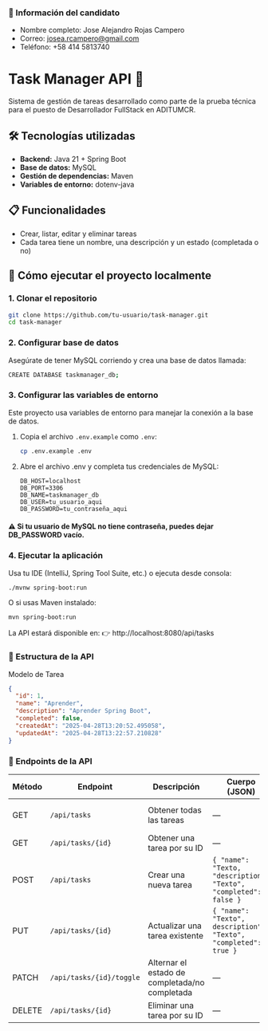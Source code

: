 ### 👤 Información del candidato
- Nombre completo: Jose Alejandro Rojas Campero
- Correo: josea.rcampero@gmail.com
- Teléfono: +58 414 5813740


# Task Manager API 📝

Sistema de gestión de tareas desarrollado como parte de la prueba técnica para el puesto de Desarrollador FullStack en ADITUMCR.

## 🛠️ Tecnologías utilizadas

- **Backend:** Java 21 + Spring Boot
- **Base de datos:** MySQL
- **Gestión de dependencias:** Maven
- **Variables de entorno:** dotenv-java

## 📋 Funcionalidades

- Crear, listar, editar y eliminar tareas
- Cada tarea tiene un nombre, una descripción y un estado (completada o no)

## 🚀 Cómo ejecutar el proyecto localmente

### 1. Clonar el repositorio

```bash
git clone https://github.com/tu-usuario/task-manager.git
cd task-manager
```

### 2. Configurar base de datos

Asegúrate de tener MySQL corriendo y crea una base de datos llamada:

```bash
CREATE DATABASE taskmanager_db;
```

### 3. Configurar las variables de entorno

Este proyecto usa variables de entorno para manejar la conexión a la base de datos.

1. Copia el archivo `.env.example` como `.env`:

   ```bash
   cp .env.example .env
   ```
2. Abre el archivo .env y completa tus credenciales de MySQL:

    ```
    DB_HOST=localhost
    DB_PORT=3306
    DB_NAME=taskmanager_db
    DB_USER=tu_usuario_aqui
    DB_PASSWORD=tu_contraseña_aqui
    ```
#### ⚠️ Si tu usuario de MySQL no tiene contraseña, puedes dejar DB_PASSWORD vacío.

### 4. Ejecutar la aplicación
Usa tu IDE (IntelliJ, Spring Tool Suite, etc.) o ejecuta desde consola:
```bash
./mvnw spring-boot:run
```
O si usas Maven instalado:
```bash
mvn spring-boot:run
```
La API estará disponible en:
👉 http://localhost:8080/api/tasks

### 📂 Estructura de la API
Modelo de Tarea
```json
{
  "id": 1,
  "name": "Aprender",
  "description": "Aprender Spring Boot",
  "completed": false,
  "createdAt": "2025-04-28T13:20:52.495058",
  "updatedAt": "2025-04-28T13:22:57.210828"
}
```

### 📌 Endpoints de la API

| Método | Endpoint                   | Descripción                                  | Cuerpo (JSON)                                      | Respuesta              |
|--------|----------------------------|----------------------------------------------|----------------------------------------------------|------------------------|
| GET    | `/api/tasks`               | Obtener todas las tareas                     | —                                                  | Lista de tareas (DTO)  |
| GET    | `/api/tasks/{id}`          | Obtener una tarea por su ID                  | —                                                  | Tarea (DTO)            |
| POST   | `/api/tasks`               | Crear una nueva tarea                        | `{ "name": "Texto, "description": "Texto", "completed": false }`   | Tarea creada (DTO)     |
| PUT    | `/api/tasks/{id}`          | Actualizar una tarea existente               | `{ "name": "Texto", description": "Texto", "completed": true }`    | Tarea actualizada (DTO)|
| PATCH  | `/api/tasks/{id}/toggle`   | Alternar el estado de completada/no completada | —                                               | Tarea actualizada (DTO)|
| DELETE | `/api/tasks/{id}`          | Eliminar una tarea por su ID                 | —                                                  | —                      |